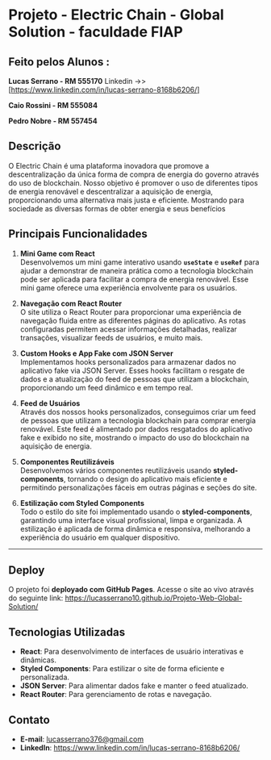 # Projeto - Electric Chain - Global Solution -  faculdade FIAP

## Feito pelos Alunos :
**Lucas Serrano - RM 555170** Linkedin ->> [https://www.linkedin.com/in/lucas-serrano-8168b6206/]

**Caio Rossini - RM 555084**

**Pedro Nobre - RM 557454**

## Descrição
O Electric Chain é uma plataforma inovadora que promove a descentralização da única forma de compra de energia do governo através do uso de blockchain. Nosso objetivo é promover o uso de diferentes tipos de energia renovável e descentralizar a aquisição de energia, proporcionando uma alternativa mais justa e eficiente. Mostrando para sociedade as diversas formas de obter energia e seus benefícios

## Principais Funcionalidades
1. **Mini Game com React**  
   Desenvolvemos um mini game interativo usando **`useState`** e **`useRef`** para ajudar a demonstrar de maneira prática como a tecnologia blockchain pode ser aplicada para facilitar a compra de energia renovável. Esse mini game oferece uma experiência envolvente para os usuários.

2. **Navegação com React Router**  
   O site utiliza o React Router para proporcionar uma experiência de navegação fluida entre as diferentes páginas do aplicativo. As rotas configuradas permitem acessar informações detalhadas, realizar transações, visualizar feeds de usuários, e muito mais.

3. **Custom Hooks e App Fake com JSON Server**  
   Implementamos hooks personalizados para armazenar dados no aplicativo fake via JSON Server. Esses hooks facilitam o resgate de dados e a atualização do feed de pessoas que utilizam a blockchain, proporcionando um feed dinâmico e em tempo real.

4. **Feed de Usuários**  
   Através dos nossos hooks personalizados, conseguimos criar um feed de pessoas que utilizam a tecnologia blockchain para comprar energia renovável. Este feed é alimentado por dados resgatados do aplicativo fake e exibido no site, mostrando o impacto do uso do blockchain na aquisição de energia.

4. **Componentes Reutilizáveis**  
   Desenvolvemos vários componentes reutilizáveis usando **styled-components**, tornando o design do aplicativo mais eficiente e permitindo personalizações fáceis em outras páginas e seções do site.

6. **Estilização com Styled Components**  
   Todo o estilo do site foi implementado usando o **styled-components**, garantindo uma interface visual profissional, limpa e organizada. A estilização é aplicada de forma dinâmica e responsiva, melhorando a experiência do usuário em qualquer dispositivo.

---
## Deploy
O projeto foi **deployado com GitHub Pages**. Acesse o site ao vivo através do seguinte link:
https://lucasserrano10.github.io/Projeto-Web-Global-Solution/

## Tecnologias Utilizadas
- **React**: Para desenvolvimento de interfaces de usuário interativas e dinâmicas.
- **Styled Components**: Para estilizar o site de forma eficiente e personalizada.
- **JSON Server**: Para alimentar dados fake e manter o feed atualizado.
- **React Router**: Para gerenciamento de rotas e navegação.


## Contato
- **E-mail**: lucasserrano376@gmail.com
- **LinkedIn**: https://www.linkedin.com/in/lucas-serrano-8168b6206/

